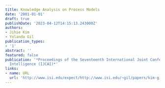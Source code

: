 ```yaml
---
title: Knowledge Analysis on Process Models
date: '2001-01-01'
draft: true
publishDate: '2023-04-12T14:15:13.243000Z'
authors:
- Jihie Kim
- Yolanda Gil
publication_types:
- '1'
abstract: ''
featured: false
publication: '*Proceedings of the Seventeenth International Joint Conference on Artificial
  Intelligence (IJCAI)*'
links:
- name: URL
  url: 'http://www.isi.edu/expect/http://www.isi.edu/~gil/papers/kim-gil-ijcai01.pdf '
---
```


